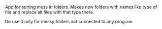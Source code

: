 App for sorting mess in folders. 
Makes new folders with names like type of file and replace all files with that type there.

Do use it only for messy folders not connected to any program.
